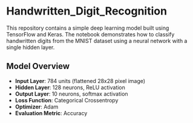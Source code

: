 # Handwritten_Digit_Recognition
This repository contains a simple deep learning model built using TensorFlow and Keras. The notebook demonstrates how to classify handwritten digits from the MNIST dataset using a neural network with a single hidden layer.
## Model Overview

- **Input Layer**: 784 units (flattened 28x28 pixel image)
- **Hidden Layer**: 128 neurons, ReLU activation
- **Output Layer**: 10 neurons, softmax activation
- **Loss Function**: Categorical Crossentropy
- **Optimizer**: Adam
- **Evaluation Metric**: Accuracy
